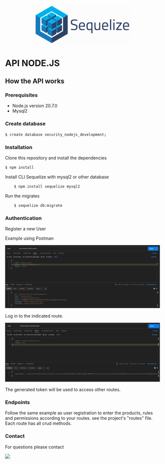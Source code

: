 <p align="center">
  <a href="https://sequelize.org/" target="blank"><img src="/assets/images/sequelize.png" width="320" alt="Sequelize Logo" /></a>
</p>

# API NODE.JS

## How the API works

### Prerequisites

* Node.js version 20.7.0
* Mysql2

### Create database 

```bash
$ create database security_nodejs_development;

```

### Installation

Clone this repository and install the dependencies

```bash
$ npm install
```

Install CLI Sequelize with mysql2 or other database
```bash
    $ npm install sequelize mysql2
```

Run the migrates
```bash
    $ sequelize db:migrate
```
### Authentication

Register a new User

Example using Postman

<p align="center">
  <a href="https://www.postman.com/" target="blank"><img src="/assets/images/registerUser.png" width="800" alt="Sequelize Logo" /></a>
</p>

Log in to the indicated route.

<p align="center">
  <a href="https://www.postman.com/" target="blank"><img src="/assets/images/token.png" width="800" alt="Sequelize Logo" /></a>
</p>

The generated token will be used to access other routes.

### Endpoints

Follow the same example as user registration to enter the products, rules and permissions according to your routes.
see the project's "routes" file. Each route has all crud methods.

### Contact

For questions please contact
<div>
  <a href = "mailto:vanessa.bert311@gmail.com" ><img src="https://img.shields.io/badge/Gmail-D14836?style=for-the-badge&logo=gmail&logoColor=white" /></a>
</div>
